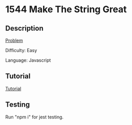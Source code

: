 # 1544 Make The String Great

## Description

[Problem](https://leetcode.com/problems/make-the-string-great/)

Difficulty: Easy

Language: Javascript

## Tutorial

[Tutorial](https://www.youtube.com/watch?v=-Q3P89htXDs)

## Testing

Run "npm i" for jest testing.
